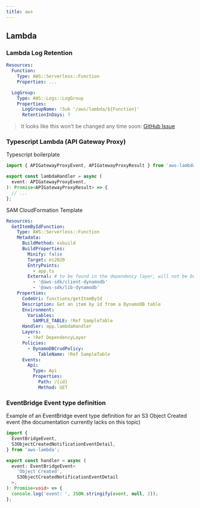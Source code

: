 ```yaml
---
title: aws
---
```


## Lambda

### Lambda Log Retention

```yaml
Resources:
  Function:
    Type: AWS::Serverless::Function
    Properties: ...

  LogGroup:
    Type: AWS::Logs::LogGroup
    Properties:
      LogGroupName: !Sub '/aws/lambda/${Function}'
      RetentionInDays: 7
```

> It looks like this won't be changed any time soon:
> [GitHub Issue](https://github.com/aws/serverless-application-model/issues/257)

### Typescript Lambda (API Gateway Proxy)

Typescript boilerplate

```ts
import { APIGatewayProxyEvent, APIGatewayProxyResult } from 'aws-lambda';

export const lambdaHandler = async (
  event: APIGatewayProxyEvent,
): Promise<APIGatewayProxyResult> => {
  // ...
};
```

SAM CloudFormation Template

```yaml
Resources:
  GetItemByIdFunction:
    Type: AWS::Serverless::Function
    Metadata:
      BuildMethod: esbuild
      BuildProperties:
        Minify: false
        Target: es2020
        EntryPoints:
          - app.ts
        External: # to be found in the dependency layer, will not be bundled
          - '@aws-sdk/client-dynamodb'
          - '@aws-sdk/lib-dynamodb'
    Properties:
      CodeUri: functions/getItemById
      Description: Get an item by id from a DynamoDB table
      Environment:
        Variables:
          SAMPLE_TABLE: !Ref SampleTable
      Handler: app.lambdaHandler
      Layers:
        - !Ref DependencyLayer
      Policies:
        - DynamoDBCrudPolicy:
            TableName: !Ref SampleTable
      Events:
        Api:
          Type: Api
          Properties:
            Path: /{id}
            Method: GET
```

### EventBridge Event type definition

Example of an EventBridge event type definition for an S3 Object Created event
(the documentation currently lacks on this topic)

```ts
import {
  EventBridgeEvent,
  S3ObjectCreatedNotificationEventDetail,
} from 'aws-lambda';

export const handler = async (
  event: EventBridgeEvent<
    'Object Created',
    S3ObjectCreatedNotificationEventDetail
  >,
): Promise<void> => {
  console.log('event: ', JSON.stringify(event, null, 2));
};
```
